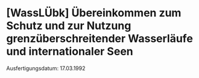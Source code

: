 # [WassLÜbk] Übereinkommen zum Schutz und zur Nutzung grenzüberschreitender Wasserläufe und internationaler Seen

Ausfertigungsdatum: 17.03.1992

 